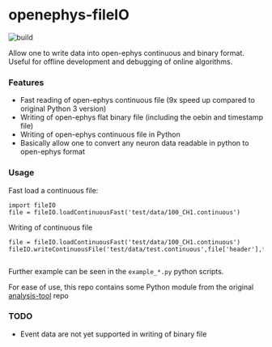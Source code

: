 # openephys-fileIO

![build](https://github.com/teristam/openephys-fileIO/workflows/build/badge.svg?branch=master)

Allow one to write data into open-ephys continuous and binary format. Useful for offline development and debugging of online algorithms.

### Features
- Fast reading of open-ephys continuous file (9x speed up compared to original Python 3 version)
- Writing of open-ephys flat binary file (including the oebin and timestamp file)
- Writing of open-ephys continuous file in Python
- Basically allow one to convert any neuron data readable in python to open-ephys format



### Usage

Fast load a continuous file:

```
import fileIO
file = fileIO.loadContinuousFast('test/data/100_CH1.continuous')
```

Writing of continuous file

```
file = fileIO.loadContinuousFast('test/data/100_CH1.continuous')
fileIO.writeContinuousFile('test/data/test.continuous',file['header'],file['timestamps'],file['data'],file['recordingNumber'])
   
```

Further example can be seen in the `example_*.py` python scripts.


For ease of use, this repo contains some Python module from the original [analysis-tool](https://github.com/open-ephys/analysis-tools) repo 

### TODO
- Event data are not yet supported in writing of binary file

